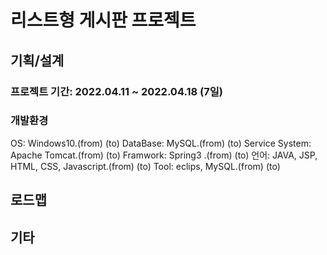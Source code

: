 # 리스트형 게시판 프로젝트
## 기획/설계
### 프로젝트 기간: 2022.04.11 ~ 2022.04.18 (7일)
### 개발환경
 OS: Windows10.(from) (to)
 DataBase: MySQL.(from) (to)
 Service System: Apache Tomcat.(from) (to)
 Framwork: Spring3 .(from) (to)
 언어: JAVA, JSP, HTML, CSS, Javascript.(from) (to)
 Tool: eclips, MySQL.(from) (to)
## 로드맵

## 기타
